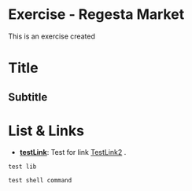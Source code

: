 # Exercise - Regesta Market

This is an exercise created 

# Title

## Subtitle


# List & Links

- [**testLink**](http://test.com): Test for link [TestLink2](http://test.com) .


`test lib`

```shell
test shell command
```

